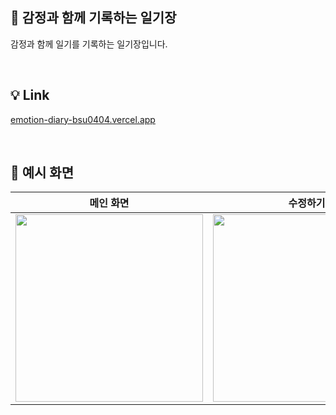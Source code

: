 ## 📒 감정과 함께 기록하는 일기장

감정과 함께 일기를 기록하는 일기장입니다.

<br />


## 💡 Link
[emotion-diary-bsu0404.vercel.app](emotion-diary-bsu0404.vercel.app)

<br />

## 🎨 예시 화면

| 메인 화면 | 수정하기 | 
| --- | --- |
| <img src="https://github.com/bsu0404/EmotionDiary/assets/86921174/e2aa8588-469b-4c7d-97ab-c07c900bb13c" width="300" /> |<img src="https://github.com/bsu0404/EmotionDiary/assets/86921174/d432b2a7-b96c-42bf-a2ad-837247a88dd6" width="300" />| 
